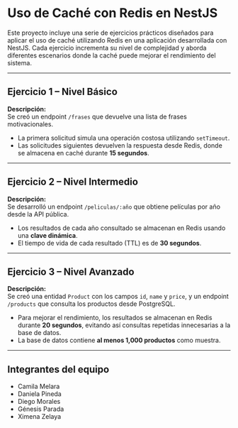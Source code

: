 # Uso de Caché con Redis en NestJS

Este proyecto incluye una serie de ejercicios prácticos diseñados para aplicar el uso de caché utilizando Redis en una aplicación desarrollada con NestJS. Cada ejercicio incrementa su nivel de complejidad y aborda diferentes escenarios donde la caché puede mejorar el rendimiento del sistema.

---

## Ejercicio 1 – Nivel Básico

**Descripción:**  
Se creó un endpoint `/frases` que devuelve una lista de frases motivacionales.

- La primera solicitud simula una operación costosa utilizando `setTimeout`.
- Las solicitudes siguientes devuelven la respuesta desde Redis, donde se almacena en caché durante **15 segundos**.

---

## Ejercicio 2 – Nivel Intermedio

**Descripción:**  
Se desarrolló un endpoint `/peliculas/:año` que obtiene películas por año desde la API pública.

- Los resultados de cada año consultado se almacenan en Redis usando una **clave dinámica**.
- El tiempo de vida de cada resultado (TTL) es de **30 segundos**.

---

## Ejercicio 3 – Nivel Avanzado

**Descripción:**  
Se creó una entidad `Product` con los campos `id`, `name` y `price`, y un endpoint `/products` que consulta los productos desde PostgreSQL.

- Para mejorar el rendimiento, los resultados se almacenan en Redis durante **20 segundos**, evitando así consultas repetidas innecesarias a la base de datos.
- La base de datos contiene **al menos 1,000 productos** como muestra.

---

## Integrantes del equipo

- Camila Melara  
- Daniela Pineda  
- Diego Morales  
- Génesis Parada  
- Ximena Zelaya
